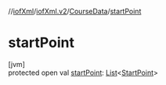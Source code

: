 //[iofXml](../../../index.md)/[iofXml.v2](../index.md)/[CourseData](index.md)/[startPoint](start-point.md)

# startPoint

[jvm]\
protected open val [startPoint](start-point.md): [List](https://docs.oracle.com/javase/8/docs/api/java/util/List.html)<[StartPoint](../-start-point/index.md)>
